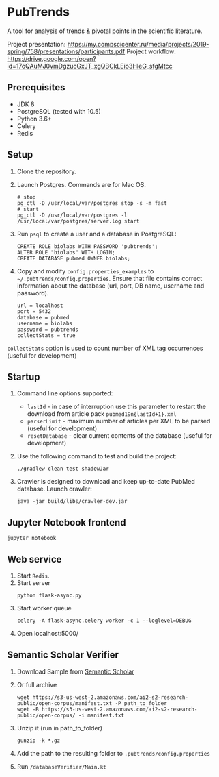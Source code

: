 # PubTrends

A tool for analysis of trends & pivotal points in the scientific literature.

Project presentation: https://my.compscicenter.ru/media/projects/2019-spring/758/presentations/participants.pdf
Project workflow: https://drive.google.com/open?id=17oQAuMJ0vmDgzucGxJT_xgQBCkLEio3HIeG_sfgMtcc

## Prerequisites

* JDK 8
* PostgreSQL (tested with 10.5)
* Python 3.6+
* Celery
* Redis

## Setup

1. Clone the repository.

2. Launch Postgres. Commands are for Mac OS.
    ```
    # stop
    pg_ctl -D /usr/local/var/postgres stop -s -m fast
    # start
    pg_ctl -D /usr/local/var/postgres -l /usr/local/var/postgres/server.log start
    ```

2. Run `psql` to create a user and a database in PostgreSQL:

   ```
   CREATE ROLE biolabs WITH PASSWORD 'pubtrends';
   ALTER ROLE "biolabs" WITH LOGIN;
   CREATE DATABASE pubmed OWNER biolabs; 
   ```
   
3. Copy and modify `config.properties_examples` to `~/.pubtrends/config.properties`. 
Ensure that file contains correct information about the database (url, port, DB name, username and password).
   
   ```
   url = localhost
   port = 5432
   database = pubmed
   username = biolabs
   password = pubtrends
   collectStats = true
   ```
`collectStats` option is used to count number of XML tag occurrences (useful for development)

## Startup

1. Command line options supported:

   * `lastId` - in case of interruption use this parameter to restart the download from article pack `pubmed19n{lastId+1}.xml` 
   * `parserLimit` - maximum number of articles per XML to be parsed (useful for development)
   * `resetDatabase` - clear current contents of the database (useful for development)
   
2. Use the following command to test and build the project:

   ```
   ./gradlew clean test shadowJar
   ```
     
3. Crawler is designed to download and keep up-to-date PubMed database. Launch crawler:

   ```
   java -jar build/libs/crawler-dev.jar
   ``` 

## Jupyter Notebook frontend
   ```
   jupyter notebook
   ```

## Web service
1. Start `Redis`.
2. Start server
    ```
    python flask-async.py
    ```    
3. Start worker queue
    ```
    celery -A flask-async.celery worker -c 1 --loglevel=DEBUG
    ```
4. Open localhost:5000/

## Semantic Scholar Verifier

1. Download Sample from [Semantic Scholar](https://s3-us-west-2.amazonaws.com/ai2-s2-research-public/open-corpus/sample-S2-records.gz)

2. Or full archive 
   ```
   wget https://s3-us-west-2.amazonaws.com/ai2-s2-research-public/open-corpus/manifest.txt -P path_to_folder
   wget -B https://s3-us-west-2.amazonaws.com/ai2-s2-research-public/open-corpus/ -i manifest.txt
   ```
3. Unzip it (run in path_to_folder)
    ```
   gunzip -k *.gz
    ```

4. Add the path to the resulting folder to `.pubtrends/config.properties`

5. Run `/databaseVerifier/Main.kt`